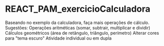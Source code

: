 # REACT_PAM_exercicioCalculadora

Baseando no exemplo da calculadora, faça mais operações de cálculo.
Sugestões:
Operações aritméticas (somar, subtrair, multiplicar e dividir)
Cálculos geométricos (área de retângulo, triângulo, perímetro)
Alterar cores para "tema escuro"
Atividade individual ou em dupla